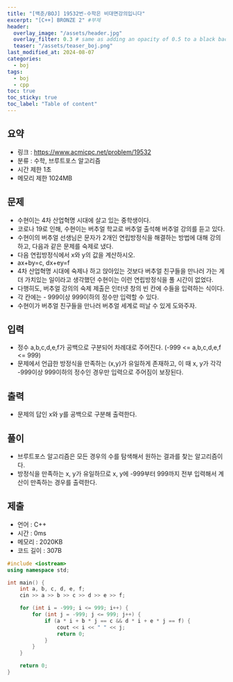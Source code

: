 ```yaml
---
title: "[백준/BOJ] 19532번-수학은 비대면강의입니다"
excerpt: "[C++] BRONZE 2" #부제
header:
  overlay_image: "/assets/header.jpg"
  overlay_filter: 0.3 # same as adding an opacity of 0.5 to a black background
  teaser: "/assets/teaser_boj.png"
last_modified_at: 2024-08-07
categories:
  - boj
tags:
  - boj
  - cpp
toc: true
toc_sticky: true
toc_label: "Table of content"
---
```

## 요약
* 링크 : <https://www.acmicpc.net/problem/19532>
* 분류 : 수학, 브루트포스 알고리즘
* 시간 제한 1초
* 메모리 제한 1024MB

## 문제
* 수현이는 4차 산업혁명 시대에 살고 있는 중학생이다. 
* 코로나 19로 인해, 수현이는 버추얼 학교로 버추얼 출석해 버추얼 강의를 듣고 있다. 
* 수현이의 버추얼 선생님은 문자가 2개인 연립방정식을 해결하는 방법에 대해 강의하고, 다음과 같은 문제를 숙제로 냈다.
* 다음 연립방정식에서 x와 y의 값을 계산하시오.
* ax+by=c, dx+ey=f
* 4차 산업혁명 시대에 숙제나 하고 앉아있는 것보다 버추얼 친구들을 만나러 가는 게 더 가치있는 일이라고 생각했던 수현이는 이런 연립방정식을 풀 시간이 없었다. 
* 다행히도, 버추얼 강의의 숙제 제출은 인터넷 창의 빈 칸에 수들을 입력하는 식이다.
* 각 칸에는 - 999이상 999이하의 정수만 입력할 수 있다.
* 수현이가 버추얼 친구들을 만나러 버추얼 세계로 떠날 수 있게 도와주자.

## 입력
* 정수 a,b,c,d,e,f가 공백으로 구분되어 차례대로 주어진다. (-999 <= a,b,c,d,e,f <= 999)
* 문제에서 언급한 방정식을 만족하는 (x,y)가 유일하게 존재하고, 이 때 x, y가 각각 -999이상 999이하의 정수인 경우만 입력으로 주어짐이 보장된다.

## 출력
* 문제의 답인 x와 y를 공백으로 구분해 출력한다.

## 풀이
* 브루트포스 알고리즘은 모든 경우의 수를 탐색해서 원하는 결과를 찾는 알고리즘이다.
* 방정식을 만족하는 x, y가 유일하므로 x, y에 -999부터 999까지 전부 입력해서 계산이 만족하는 경우를 출력한다.


## 제출
* 언어 : C++
* 시간 : 0ms
* 메모리 : 2020KB
* 코드 길이 : 307B

```cpp
#include <iostream>
using namespace std;

int main() {
	int a, b, c, d, e, f;
	cin >> a >> b >> c >> d >> e >> f;

	for (int i = -999; i <= 999; i++) {
		for (int j = -999; j <= 999; j++) {
			if (a * i + b * j == c && d * i + e * j == f) {
				cout << i << " " << j;
				return 0;
			}
		}
	}

	return 0;
}
```

<!--
왼쪽 정렬 (Default).
{: .text-left}
중앙 정렬
{: .text-center}
오른쪽 정렬
{: .text-right}

마크다운은 줄바꿈을 인식하지 않는다.

줄바꿈을 하기 위해서는 라인 끝에 스페이스를 2번 표기해야 한다.

여러가지 강조 표시 
(기울이기) *single asterisks*, _single underscores_, (굵은글씨) **double asterisks**, __double underscores__, (삭선) ~~cancelline~~

글머리 달기 # 문자 사용
# This is a H1
## This is a H2
### This is a H3

인용문 (단계별 깊이) > 블럭 인용 문자를 사용
ex)
> This is a first blockqute.
>> This is a second blockqute.
>>> This is a third blockqute.

줄바꿈 특수문자 (검은원, 흰색원, 검은네모순서 줄바꿈 특수문자로 출력됨, * 말고 +, -로 써도됨)
* 과자
  * 라면
    * 사탕

코드 인용

일반 코드
```
function test() {
  console.log("notice the blank line before this function?");
}
```
언어별 하이라이트 적용 코드
(루비)
```ruby
require 'redcarpet'
markdown = Redcarpet.new("Hello World!")
puts markdown.to_html
```
(C)
```c
int main() {
  int y = SOME_MACRO_REFERENCE;
  int x = 5 + 6;
  cout << "Hello World! " << x << std::endl();
}
```

(C++)
```cpp
int main() {
  int y = SOME_MACRO_REFERENCE;
  int x = 5 + 6;
  cout << "Hello World! " << x << std::endl();
}
```

(Python)
```python
s = "Python syntax highlighting"
print s
```

수평선 만들기 (아무거나 다됨)
* * *
***
*****
- - -
---------------------------------------

링크
- 링크 표시법 : [Title](link)
ex)
[Google 페이지 링크](https://google.com)
문장 : Google 페이지 링크, 실제 하이퍼링크 : https://google.com로 출력

- 주소 직접 표시법
ex)
<https://google.com>
링크에 하이퍼링크된 후 출력

이미지 삽입
ex)
![](https://devinlife.com/assets/images/bio-photo-keyboard-small.jpg)

이미지 정렬
-가운데 정렬
![](https://devinlife.com/assets/images/bio-photo-keyboard-small.jpg){: .align-center}

표만들기
- 내용 가운데 정렬
| 항목 | 가격 | 개수 |
|:---:|:----:|:----|
| 라면 | 800원 | 10개 |
| 과자 | 900원 | 20개 |

- 내용 좌측/중앙/우측 정렬
| 항목 | 가격 | 개수 |
|:----|:----:|----:|
| 라면 | 800원 | 10개 |
| 과자 | 900원 | 20개 |

-->
